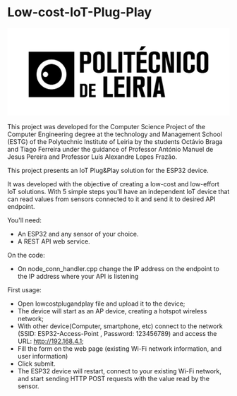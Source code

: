 # Low-cost-IoT-Plug-Play
![IPLeiria Logo](/politecnico_h-01.png)



This project was developed for the Computer Science Project of the Computer Engineering degree at the technology and Management School (ESTG) of the Polytechnic Institute of Leiria by the students Octávio Braga and Tiago Ferreira under the guidance of Professor António Manuel de Jesus Pereira and Professor Luís Alexandre Lopes Frazão. 


This project presents an IoT Plug&Play solution for the ESP32 device. 

It was developed with the objective of creating a low-cost and low-effort IoT solutions.
With 5 simple steps  you'll have an independent IoT device that can read values from sensors connected to it and send it to desired API endpoint.

You'll need:

 - An ESP32 and any sensor of your choice. 
 - A REST API web service. 
 
On the code:

 - On node_conn_handler.cpp change the IP address on the endpoint to the IP address where your API is listening

First usage:
  
  - Open lowcostplugandplay file and upload it to the device;
  - The device will start as an AP device, creating a hotspot wireless network;
  - With other device(Computer, smartphone, etc) connect to the network (SSID: ESP32-Access-Point , Password: 123456789) and access the URL: http://192.168.4.1;
  - Fill the form on the web page (existing Wi-Fi network information, and user information)
  - Click submit. 
  - The ESP32 device will restart, connect to your existing Wi-Fi network, and start sending HTTP POST requests with the value read by the sensor.
  
